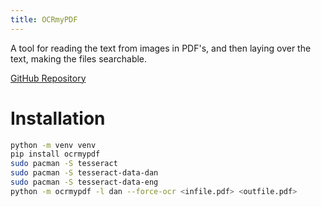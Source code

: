 ```yaml
---
title: OCRmyPDF
---
```


A tool for reading the text from images in PDF's, and then laying over the text,
making the files searchable.

[GitHub Repository](https://github.com/ocrmypdf/OCRmyPDF) 

# Installation

```bash
python -m venv venv
pip install ocrmypdf
sudo pacman -S tesseract
sudo pacman -S tesseract-data-dan
sudo pacman -S tesseract-data-eng
python -m ocrmypdf -l dan --force-ocr <infile.pdf> <outfile.pdf> 
```
